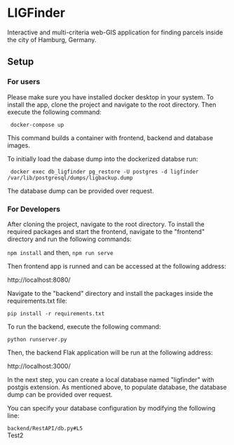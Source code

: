 ﻿# LIGFinder
 
Interactive and multi-criteria web-GIS application for finding parcels inside the city of Hamburg, Germany.

## Setup

### For users

Please make sure you have installed docker desktop in your system. 
To install the app, clone the project and navigate to the root directory. Then execute the following command:

```
 docker-compose up
```

This command builds a container with  frontend, backend and database images.


To initially load the dabase dump into the dockerized databse run:
```
 docker exec db_ligfinder pg_restore -U postgres -d ligfinder /var/lib/postgresql/dumps/ligbackup.dump
```

The database dump can be provided over request.

### For Developers

After cloning the project, navigate to the root directory.
To install the required packages and start the frontend, navigate to the "frontend" directory and run the following commands:

``
 	npm install
``
and then, 
``
 	npm run serve
``

Then frontend app is runned and can be accessed at the following address:


 http://localhost:8080/


Navigate to the "backend" directory and install the packages inside the requirements.txt file:

``
pip install -r requirements.txt
``

To run the backend, execute the following command:

``
 python runserver.py
``

Then, the backend Flak application will be run at the following address:

http://localhost:3000/

In the next step, you can create a local database named "ligfinder" with postgis extension. As mentioned above, to populate database, the database dump can be provided over request.

You can specify your database configuration by modifying the following line:

``
backend/RestAPI/db.py#L5
``
\
Test2
